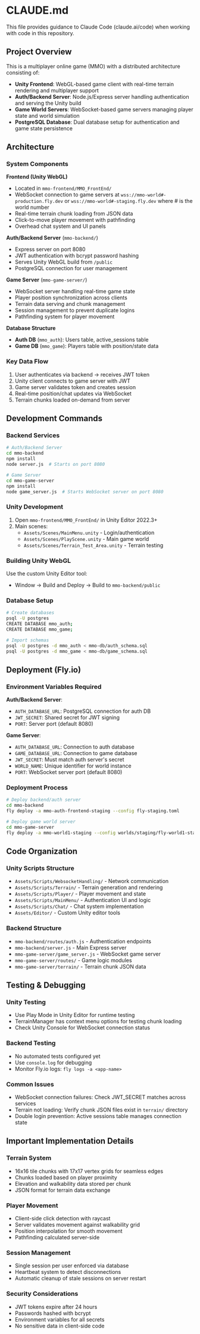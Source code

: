 # CLAUDE.md

This file provides guidance to Claude Code (claude.ai/code) when working with code in this repository.

## Project Overview

This is a multiplayer online game (MMO) with a distributed architecture consisting of:
- **Unity Frontend**: WebGL-based game client with real-time terrain rendering and multiplayer support
- **Auth/Backend Server**: Node.js/Express server handling authentication and serving the Unity build
- **Game World Servers**: WebSocket-based game servers managing player state and world simulation
- **PostgreSQL Database**: Dual database setup for authentication and game state persistence

## Architecture

### System Components

**Frontend (Unity WebGL)**
- Located in `mmo-frontend/MMO_FrontEnd/`
- WebSocket connection to game servers at `wss://mmo-world#-production.fly.dev` or `wss://mmo-world#-staging.fly.dev` where # is the world number
- Real-time terrain chunk loading from JSON data
- Click-to-move player movement with pathfinding
- Overhead chat system and UI panels

**Auth/Backend Server** (`mmo-backend/`)
- Express server on port 8080
- JWT authentication with bcrypt password hashing
- Serves Unity WebGL build from `/public`
- PostgreSQL connection for user management

**Game Server** (`mmo-game-server/`)
- WebSocket server handling real-time game state
- Player position synchronization across clients
- Terrain data serving and chunk management
- Session management to prevent duplicate logins
- Pathfinding system for player movement

**Database Structure**
- **Auth DB** (`mmo_auth`): Users table, active_sessions table
- **Game DB** (`mmo_game`): Players table with position/state data

### Key Data Flow
1. User authenticates via backend → receives JWT token
2. Unity client connects to game server with JWT
3. Game server validates token and creates session
4. Real-time position/chat updates via WebSocket
5. Terrain chunks loaded on-demand from server

## Development Commands

### Backend Services

```bash
# Auth/Backend Server
cd mmo-backend
npm install
node server.js  # Starts on port 8080

# Game Server
cd mmo-game-server
npm install
node game_server.js  # Starts WebSocket server on port 8080
```

### Unity Development

1. Open `mmo-frontend/MMO_FrontEnd/` in Unity Editor 2022.3+
2. Main scenes:
   - `Assets/Scenes/MainMenu.unity` - Login/authentication
   - `Assets/Scenes/PlayScene.unity` - Main game world
   - `Assets/Scenes/Terrain_Test_Area.unity` - Terrain testing

### Building Unity WebGL
Use the custom Unity Editor tool:
- Window → Build and Deploy → Build to `mmo-backend/public`

### Database Setup

```bash
# Create databases
psql -U postgres
CREATE DATABASE mmo_auth;
CREATE DATABASE mmo_game;

# Import schemas
psql -U postgres -d mmo_auth < mmo-db/auth_schema.sql
psql -U postgres -d mmo_game < mmo-db/game_schema.sql
```

## Deployment (Fly.io)

### Environment Variables Required

**Auth/Backend Server**:
- `AUTH_DATABASE_URL`: PostgreSQL connection for auth DB
- `JWT_SECRET`: Shared secret for JWT signing
- `PORT`: Server port (default 8080)

**Game Server**:
- `AUTH_DATABASE_URL`: Connection to auth database
- `GAME_DATABASE_URL`: Connection to game database  
- `JWT_SECRET`: Must match auth server's secret
- `WORLD_NAME`: Unique identifier for world instance
- `PORT`: WebSocket server port (default 8080)

### Deployment Process

```bash
# Deploy backend/auth server
cd mmo-backend
fly deploy -a mmo-auth-frontend-staging --config fly-staging.toml

# Deploy game world server
cd mmo-game-server
fly deploy -a mmo-world1-staging --config worlds/staging/fly-world1-staging.toml
```

## Code Organization

### Unity Scripts Structure
- `Assets/Scripts/WebsocketHandling/` - Network communication
- `Assets/Scripts/Terrain/` - Terrain generation and rendering
- `Assets/Scripts/Player/` - Player movement and state
- `Assets/Scripts/MainMenu/` - Authentication UI and logic
- `Assets/Scripts/Chat/` - Chat system implementation
- `Assets/Editor/` - Custom Unity editor tools

### Backend Structure
- `mmo-backend/routes/auth.js` - Authentication endpoints
- `mmo-backend/server.js` - Main Express server
- `mmo-game-server/game_server.js` - WebSocket game server
- `mmo-game-server/routes/` - Game logic modules
- `mmo-game-server/terrain/` - Terrain chunk JSON data

## Testing & Debugging

### Unity Testing
- Use Play Mode in Unity Editor for runtime testing
- TerrainManager has context menu options for testing chunk loading
- Check Unity Console for WebSocket connection status

### Backend Testing
- No automated tests configured yet
- Use `console.log` for debugging
- Monitor Fly.io logs: `fly logs -a <app-name>`

### Common Issues
- WebSocket connection failures: Check JWT_SECRET matches across services
- Terrain not loading: Verify chunk JSON files exist in `terrain/` directory
- Double login prevention: Active sessions table manages connection state

## Important Implementation Details

### Terrain System
- 16x16 tile chunks with 17x17 vertex grids for seamless edges
- Chunks loaded based on player proximity
- Elevation and walkability data stored per chunk
- JSON format for terrain data exchange

### Player Movement
- Client-side click detection with raycast
- Server validates movement against walkability grid
- Position interpolation for smooth movement
- Pathfinding calculated server-side

### Session Management
- Single session per user enforced via database
- Heartbeat system to detect disconnections
- Automatic cleanup of stale sessions on server restart

### Security Considerations
- JWT tokens expire after 24 hours
- Passwords hashed with bcrypt
- Environment variables for all secrets
- No sensitive data in client-side code